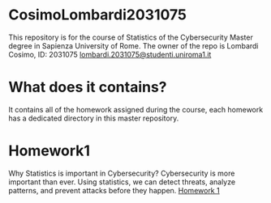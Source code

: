 # CosimoLombardi2031075
This repository is for the course of Statistics of the Cybersecurity Master degree in Sapienza University of Rome. The owner of the repo is Lombardi Cosimo, ID: 2031075 lombardi.2031075@studenti.uniroma1.it

# What does it contains?
It contains all of the homework assigned during the course, each homework has a dedicated directory in this master repository.

# Homework1 
Why Statistics is important in Cybersecurity? 
Cybersecurity is more important than ever. Using statistics, we can detect threats, analyze patterns, and prevent attacks before they happen.
[Homework 1](homework1/homework1.md)

